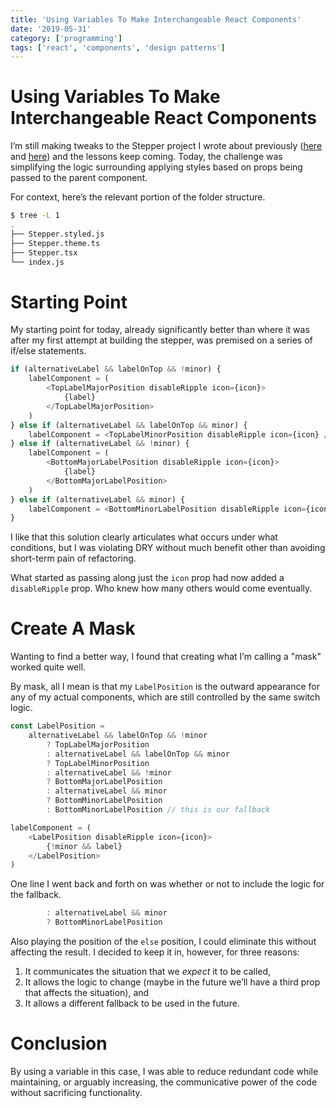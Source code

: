 ```yaml
---
title: 'Using Variables To Make Interchangeable React Components'
date: '2019-05-31'
category: ['programming']
tags: ['react', 'components', 'design patterns']
---
```


# Using Variables To Make Interchangeable React Components

I’m still making tweaks to the Stepper project I wrote about previously ([here](https://www.stephencharlesweiss.com/2019-05-26/local-git-stale-branch-cleanup/) and [here](https://www.stephencharlesweiss.com/2019-05-07/z-index-geometry-not-magic/)) and the lessons keep coming. Today, the challenge was simplifying the logic surrounding applying styles based on props being passed to the parent component.

For context, here’s the relevant portion of the folder structure.

```bash
$ tree -L 1
.
├── Stepper.styled.js
├── Stepper.theme.ts
├── Stepper.tsx
└── index.js
```

# Starting Point

My starting point for today, already significantly better than where it was after my first attempt at building the stepper, was premised on a series of if/else statements.

```javascript
if (alternativeLabel && labelOnTop && !minor) {
    labelComponent = (
        <TopLabelMajorPosition disableRipple icon={icon}>
            {label}
        </TopLabelMajorPosition>
    )
} else if (alternativeLabel && labelOnTop && minor) {
    labelComponent = <TopLabelMinorPosition disableRipple icon={icon} />
} else if (alternativeLabel && !minor) {
    labelComponent = (
        <BottomMajorLabelPosition disableRipple icon={icon}>
            {label}
        </BottomMajorLabelPosition>
    )
} else if (alternativeLabel && minor) {
    labelComponent = <BottomMinorLabelPosition disableRipple icon={icon} />
}
```

I like that this solution clearly articulates what occurs under what conditions, but I was violating DRY without much benefit other than avoiding short-term pain of refactoring.

What started as passing along just the `icon` prop had now added a `disableRipple` prop. Who knew how many others would come eventually.

# Create A Mask

Wanting to find a better way, I found that creating what I’m calling a "mask" worked quite well.

By mask, all I mean is that my `LabelPosition` is the outward appearance for any of my actual components, which are still controlled by the same switch logic.

```javascript
const LabelPosition =
    alternativeLabel && labelOnTop && !minor
        ? TopLabelMajorPosition
        : alternativeLabel && labelOnTop && minor
        ? TopLabelMinorPosition
        : alternativeLabel && !minor
        ? BottomMajorLabelPosition
        : alternativeLabel && minor
        ? BottomMinorLabelPosition
        : BottomMinorLabelPosition // this is our fallback

labelComponent = (
    <LabelPosition disableRipple icon={icon}>
        {!minor && label}
    </LabelPosition>
)
```

One line I went back and forth on was whether or not to include the logic for the fallback.

```javascript
        : alternativeLabel && minor
        ? BottomMinorLabelPosition
```

Also playing the position of the `else` position, I could eliminate this without affecting the result. I decided to keep it in, however, for three reasons:

1. It communicates the situation that we _expect_ it to be called,
2. It allows the logic to change (maybe in the future we’ll have a third prop that affects the situation), and
3. It allows a different fallback to be used in the future.

# Conclusion

By using a variable in this case, I was able to reduce redundant code while maintaining, or arguably increasing, the communicative power of the code without sacrificing functionality.
